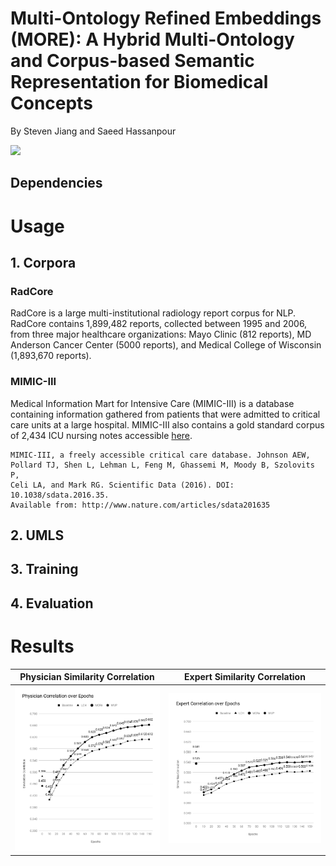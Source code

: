 # Multi-Ontology Refined Embeddings (MORE): A Hybrid Multi-Ontology and Corpus-based Semantic Representation for Biomedical Concepts

By Steven Jiang and Saeed Hassanpour


![](./figures/MORE.png)

## Dependencies

# Usage

## 1. Corpora
### RadCore
RadCore is a large multi-institutional radiology report corpus for NLP. RadCore contains 1,899,482 reports, collected between 1995 and 2006, from three major healthcare organizations: Mayo Clinic (812 reports), MD Anderson Cancer Center (5000 reports), and Medical College of Wisconsin (1,893,670 reports).

### MIMIC-III
Medical Information Mart for Intensive Care (MIMIC-III) is a database containing information gathered from patients that were admitted to critical care units at a large hospital. MIMIC-III also contains a gold standard corpus of 2,434 ICU nursing notes accessible [here](https://mimic.physionet.org/gettingstarted/access/).

```
MIMIC-III, a freely accessible critical care database. Johnson AEW, 
Pollard TJ, Shen L, Lehman L, Feng M, Ghassemi M, Moody B, Szolovits P, 
Celi LA, and Mark RG. Scientific Data (2016). DOI: 10.1038/sdata.2016.35. 
Available from: http://www.nature.com/articles/sdata201635
```


## 2. UMLS

## 3. Training

## 4. Evaluation



# Results




Physician Similarity Correlation             |  Expert Similarity Correlation
:-------------------------:|:-------------------------:
![](./figures/PhysicianGraph.png)  |  ![](./figures/ExpertGraph.png)